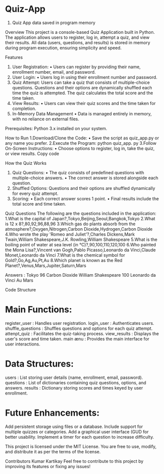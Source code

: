 # Quiz-App 

1. Quiz App data saved in program memory


Overview
This project is a console-based Quiz Application built in Python. The application
allows users to register, log in, attempt a quiz, and view their results. All data
(users, questions, and results) is stored in memory during program execution,
ensuring simplicity and speed.

Features
1. User Registration:
• Users can register by providing their name, enrollment number, email,
and password.
2. User Login:
• Users log in using their enrollment number and password.
3. Quiz Attempt:
Users can take a quiz that consists of multiple-choice questions.
Questions and their options are dynamically shuffled each time the quiz
is attempted.
The quiz calculates the total score and the time taken.
4. View Results:
• Users can view their quiz scores and the time taken for completion.
5. In-Memory Data Management
• Data is managed entirely in memory, with no reliance on external files.

Prerequisites:
Python 3.x installed on your system.

How to Run
1.Download/Clone the Code:
• Save the script as quiz_app.py or any name you prefer.
2.Execute the Program:
python quiz_app. py
3.Follow On-Screen Instructions:
• Choose options to register, log in, take the quiz, or view results.
Copy code

How the Quiz Works
1. Quiz Questions:
• The quiz consists of predefined questions with multiple-choice answers.
• The correct answer is stored alongside each question.
2. Shuffled Options:
Questions and their options are shuffled dynamically for every quiz
attempt.
3. Scoring:
• Each correct answer scores 1 point.
• Final results include the total score and time taken.

Quiz Questions
The following are the questions included in the application:
1.What is the capital of Japan?,Tokyo,Beijing,Seoul,Bangkok,Tokyo
2.What is 12 x 8?,80,92,96,88,96
3.Which gas do plants absorb from the atmosphere?,Oxygen,Nitrogen,Carbon Dioxide,Hydrogen,Carbon Dioxide
4.Who wrote the play 'Romeo and Juliet'?,Charles Dickens,Mark Twain,William Shakespeare,J.K. Rowling,William Shakespeare
5.What is the boiling point of water at sea level (in °C)?,90,100,110,120,100
6.Who painted the Mona Lisa?,Vincent van Gogh,Pablo Picasso,Leonardo da Vinci,Claude Monet,Leonardo da Vinci
7.What is the chemical symbol for Gold?,Go,Ag,Au,Pt,Au
8.Which planet is known as the Red Planet?,Venus,Mars,Jupiter,Saturn,Mars

Answers :
Tokyo
96
Carbon Dioxide
William Shakespeare
100
Leonardo da Vinci 
Au
Mars

Code Structure
# Main Functions:
register_user : Handles user registration.
login_user : Authenticates users.
shuffle_questions : Shuffles questions and options for each quiz attempt.
attenpt_quiz : Facilitates the quiz-taking process.
view_results : Displays the user's score and time taken.
main ænu : Provides the main interface for user interactions.
# Data Structures:
users : List storing user details (name, enrollment, email, password).
questions : List of dictionaries containing quiz questions, options, and answers.
results : Dictionary storing scores and times keyed by user enrollment.

# Future Enhancements:
Add persistent storage using files or a database.
Include support for multiple quizzes or categories.
Add a graphical user interface (GUD for better usability.
Implement a timer for each question to increase difficulty.

This project is licensed under the MIT License. You are free to use, modify, and distribute it as per the
terms of the license.


Contributors
Kumar Kartikay
Feel free to contribute to this project by improving its features or fixing any issues!














